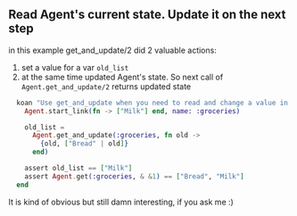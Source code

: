 ## Read Agent's current state. Update it on the next step

in this example get_and_update/2 did 2 valuable actions:
1) set a value for a var `old_list`
2) at the same time updated Agent's state. So next call of `Agent.get_and_update/2` returns updated state 

```elixir
  koan "Use get_and_update when you need to read and change a value in one go" do
    Agent.start_link(fn -> ["Milk"] end, name: :groceries)

    old_list =
      Agent.get_and_update(:groceries, fn old ->
        {old, ["Bread" | old]}
      end)

    assert old_list == ["Milk"]
    assert Agent.get(:groceries, & &1) == ["Bread", "Milk"]
  end
```


It is kind of obvious but still damn interesting, if you ask me :)

